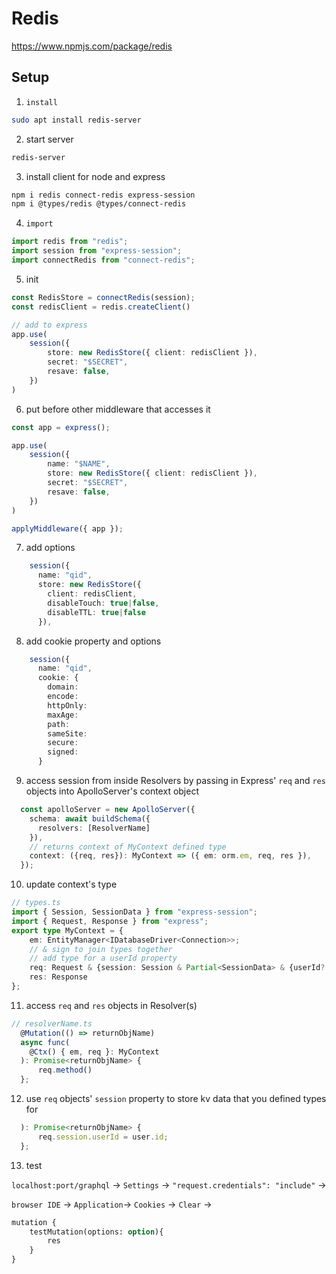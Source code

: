 # Redis

https://www.npmjs.com/package/redis



<a name="setup"/>

## Setup


1. `install`

```bash
sudo apt install redis-server
```

2. start server

```bash
redis-server
```

3. install client for node and express

```bash
npm i redis connect-redis express-session
npm i @types/redis @types/connect-redis
```

4. `import`

```typescript
import redis from "redis";
import session from "express-session";
import connectRedis from "connect-redis";
```

5. init

```typescript
const RedisStore = connectRedis(session);
const redisClient = redis.createClient()

// add to express
app.use(
    session({
        store: new RedisStore({ client: redisClient }),
        secret: "$SECRET",
        resave: false,
    })
)
```


6. put before other middleware that accesses it


```typescript
const app = express();

app.use(
    session({
        name: "$NAME",
        store: new RedisStore({ client: redisClient }),
        secret: "$SECRET",
        resave: false,
    })
)

applyMiddleware({ app });
```


7. add options

```typescript
    session({
      name: "qid",
      store: new RedisStore({ 
        client: redisClient,
        disableTouch: true|false,
        disableTTL: true|false
      }),
```

8. add cookie property and options

```typescript
    session({
      name: "qid",
      cookie: {
        domain:
        encode:
        httpOnly:
        maxAge:
        path:
        sameSite:
        secure:
        signed:
      }
```

9. access session from inside Resolvers by passing in Express' `req` and `res` objects into ApolloServer's context object

```typescript
  const apolloServer = new ApolloServer({
    schema: await buildSchema({
      resolvers: [ResolverName]
    }),
    // returns context of MyContext defined type
    context: ({req, res}): MyContext => ({ em: orm.em, req, res }), 
  });
```

10. update context's type

```typescript
// types.ts
import { Session, SessionData } from "express-session";
import { Request, Response } from "express";
export type MyContext = {
    em: EntityManager<IDatabaseDriver<Connection>>;
    // & sign to join types together
    // add type for a userId property
    req: Request & {session: Session & Partial<SessionData> & {userId?: number}};
    res: Response 
};
```

11. access `req` and `res` objects in Resolver(s)

```typescript
// resolverName.ts
  @Mutation(() => returnObjName)
  async func(
    @Ctx() { em, req }: MyContext
  ): Promise<returnObjName> {
      req.method()
  };
```

12. use `req` objects' `session` property to store kv data that you defined types for

```typescript
  ): Promise<returnObjName> {
      req.session.userId = user.id;
  };
```

13. test

`localhost:port/graphql` -> `Settings` -> `"request.credentials": "include"` ->

`browser IDE` -> `Application`-> `Cookies` -> `Clear` -> 

```sql
mutation {
    testMutation(options: option){
        res
    }
}
```



